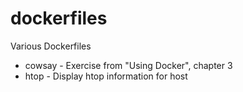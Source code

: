 # dockerfiles
Various Dockerfiles

* cowsay - Exercise from "Using Docker", chapter 3
* htop - Display htop information for host

